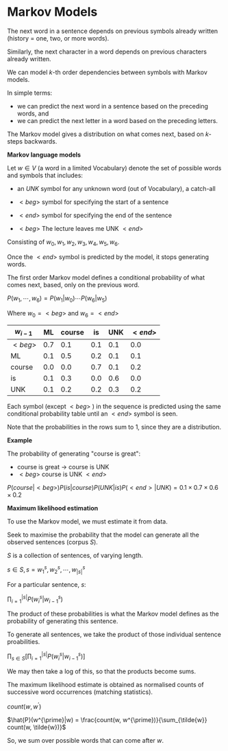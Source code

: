 # Markov Models

The next word in a sentence depends on previous symbols already written (history = one, two, or more words).

Similarly, the next character in a word depends on previous characters already written.

We can model $k$-th order dependencies between symbols with Markov models.

In simple terms:

- we can predict the next word in a sentence based on the preceding words, and
- we can predict the next letter in a word based on the preceding letters.

The Markov model gives a distribution on what comes next, based on $k$-steps backwards.

**Markov language models**

Let $w ∈ V$ (a word in a limited Vocabulary) denote the set of possible words and symbols that includes:

- an $UNK$ symbol for any unknown word (out of Vocabulary), a catch-all
- $\lt beg \gt$ symbol for specifying the start of a sentence
- $\lt end \gt$ symbol for specifying the end of the sentence

- $\lt beg \gt$ The lecture leaves me UNK $\lt end \gt$

Consisting of $w_0, w_1, w_2, w_3, w_4, w_5, w_6$.

Once the $\lt end \gt$ symbol is predicted by the model, it stops generating words.

The first order Markov model defines a conditional probability of what comes next, based, only on the previous word.

$P(w_1, ⋯, w_6) = P(w_1 | w_0) ⋯ P(w_6 | w_5)$

Where $w_0 = \lt beg \gt$ and $w_6 = \lt end \gt$

| $w_{i-1}$     | ML  | course | is  | UNK | $\lt end \gt$ |
| ------------- | --- | ------ | --- | --- | ------------- |
| $\lt beg \gt$ | 0.7 | 0.1    | 0.1 | 0.1 | 0.0           |
| ML            | 0.1 | 0.5    | 0.2 | 0.1 | 0.1           |
| course        | 0.0 | 0.0    | 0.7 | 0.1 | 0.2           |
| is            | 0.1 | 0.3    | 0.0 | 0.6 | 0.0           |
| UNK           | 0.1 | 0.2    | 0.2 | 0.3 | 0.2           |

Each symbol (except $\lt beg \gt$ ) in the sequence is predicted using the same conditional probability table until an $\lt end \gt$ symbol is seen.

Note that the probabilities in the rows sum to $1$, since they are a distribution.

**Example**

The probability of generating "course is great":

- course is great -> course is UNK
- $\lt beg \gt$ course is UNK $\lt end \gt$

$P(course|\lt beg \gt)P(is|course)P(UNK|is)P(\lt end \gt |UNK) = 0.1 \times 0.7 \times 0.6 \times 0.2$

**Maximum likelihood estimation**

To use the Markov model, we must estimate it from data.

Seek to maximise the probability that the model can generate all the observed sentences (corpus $S$).

$S$ is a collection of sentences, of varying length.

$s ∈ S, s = {w_1^s, w_2^s, ⋯, w_{|s|}^s}$

For a particular sentence, $s$:

$\prod\nolimits_{i=1}^{|s|} P(w_i^s | w_{i-1}^s)$

The product of these probabilities is what the Markov model defines as the probability of generating this sentence.

To generate all sentences, we take the product of those individual sentence proabilities.

$\prod\nolimits_{s∈S} [ \prod\nolimits_{i=1}^{|s|} P(w_i^s | w_{i-1}^s) ]$

We may then take a log of this, so that the products become sums.

The maximum likelihood estimate is obtained as normalised counts of successive word occurrences (matching statistics).

$count(w, w^{\prime})$

$\hat{P}(w^{\prime}|w) = \frac{count(w, w^{\prime})}{\sum_{\tilde{w}} count(w, \tilde{w})}$

So, we sum over possible words that can come after $w$.
